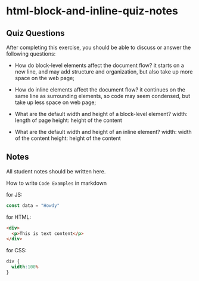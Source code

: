 # html-block-and-inline-quiz-notes

## Quiz Questions

After completing this exercise, you should be able to discuss or answer the following questions:

- How do block-level elements affect the document flow?
it starts on a new line, and may add structure and organization, but also take up more space on the web page;

- How do inline elements affect the document flow?
it continues on the same line as surrounding elements, so code may seem condensed, but take up less space on web page;

- What are the default width and height of a block-level element?
width: length of page
height: height of the content

- What are the default width and height of an inline element?
width: width of the content
height: height of the content

## Notes

All student notes should be written here.


How to write `Code Examples` in markdown

for JS:
```javascript
const data = "Howdy"
```

for HTML:
```html
<div>
  <p>This is text content</p>
</div>
```

for CSS:
```css
div {
  width:100%
}
```
